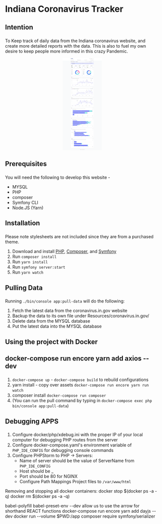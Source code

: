 ###
# Indiana Coronavirus Tracker
###

###
## Intention
###
To Keep track of daily data from the Indiana coronavirus website, and create
more detailed reports with the data. This is also to fuel my own desire to
keep people more informed in this crazy Pandemic.

<p align="center">
  <img height="300" title="Dashboard" src="/Resources/dashboard-ss.png">
</p>

###
## Prerequisites
###
You will need the following to develop this website - 
- MYSQL
- PHP
- composer
- Symfony CLI
- Node.JS (Yarn)
 
###
## Installation
###
Please note stylesheets are not included since they are from a purchased
theme.
1) Download and install [PHP](https://www.php.net/downloads.php), [Composer](https://getcomposer.org), and [Symfony](https://symfony.com/download)
2) Run `composer install`
3) Run `yarn install`
4) Run `symfony server:start`
5) Run `yarn watch`

###
## Pulling Data
###
Running `./bin/console app:pull-data` will do the following:
1) Fetch the latest data from the coronavirus.in.gov website
2) Backup the data to its own file under Resources/coronavirus.in.gov/
3) Delete data from the MYSQL database
4) Put the latest data into the MYSQL database

###
## Using the project with Docker
##  docker-compose run encore yarn add axios --dev
###
1) `docker-compose up` - `docker-compose build` to rebuild configurations
2) yarn install - copy over assets `docker-compose run encore yarn run watch`
3) composer install `docker-compose run composer`
4) (You can run the pull command by typing in `docker-compose exec php bin/console app:pull-data`)

###
## Debugging APPS
###
1) Configure docker/php/xdebug.ini with the proper IP of your local computer for debugging PHP routes from the server
2) Configure docker-compose.yaml's environment variable of `PHP_IDE_CONFIG` for debugging console commands
3) Configure PHPStorm to PHP -> Servers:
    - Name of server should be the value of ServerName from `PHP_IDE_CONFIG`
    - Host should be _
    - Port should be 80 for NGINX
    - Configure Path Mappings Project files to `/var/www/html`

Removing and stopping all docker containers:
docker stop $(docker ps -a -q)
docker rm $(docker ps -a -q)

babel-polyfill babel-preset-env --dev allow us to use the arrow for shorthand REACT functions
docker-compose run encore yarn add dayjs --dev
docker run --volume $PWD:/app composer require symfony/serializer
